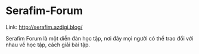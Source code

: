 # Serafim-Forum
Link: http://serafim.azdigi.blog/

Serafim Forum là một diễn đàn học tập, nơi đây mọi người có thể trao đổi với nhau về học tập, cách giải bài tập.
